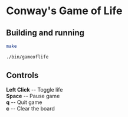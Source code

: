 # Conway's Game of Life


## Building and running

```bash
make

./bin/gameoflife
```

## Controls

**Left Click** -- Toggle life  
**Space** -- Pause game  
**q** -- Quit game  
**c** -- Clear the board  

